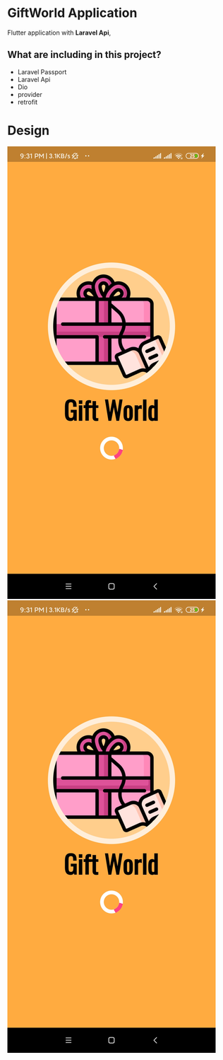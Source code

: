 # GiftWorld Application

Flutter application with **Laravel Api**,


## What are including in this project?
- Laravel Passport 
- Laravel Api
- Dio
- provider
- retrofit

# Design 
![alt-text-1](https://github.com/veerLH/Gift_World/blob/master/img/screen_shot/img0.jpg?raw=true "title-1") ![alt-text-2](https://github.com/veerLH/Gift_World/blob/master/img/screen_shot/img0.jpg "title-2")

